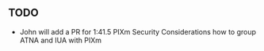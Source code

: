 ## TODO
- John will add a PR for 1:41.5 PIXm Security Considerations how to group ATNA and IUA with PIXm